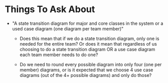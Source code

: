 
# Things To Ask About

- "A state transition diagram for major and core classes in the system or a used case diagram (one diagram per team member)"

  - Does this mean that if we do a state transition diagram, only one is needed for the entire team? Or does it mean that regardless of us choosing to do a state transition diagram OR a use case diagram each team member needs to do one?

  - Do we need to round every possible diagram into only four (one per member) diagrams, or is it expected that we choose 4  use case diagrams (out of the 4+ possible diagrams) and only do those?
